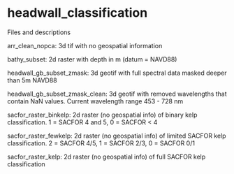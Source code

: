 # headwall_classification

Files and descriptions


arr_clean_nopca: 3d tif with no geospatial information

bathy_subset: 2d raster with depth in m (datum = NAVD88)

headwall_gb_subset_zmask: 3d geotif with full spectral data masked deeper than 5m NAVD88

headwall_gb_subset_zmask_clean: 3d geotif with removed wavelengths that contain NaN values. Current wavelength range 453 - 728 nm

sacfor_raster_binkelp: 2d raster (no geospatial info) of binary kelp classification. 1 = SACFOR 4 and 5, 0 = SACFOR < 4

sacfor_raster_fewkelp: 2d raster (no geospatial info) of limited SACFOR kelp classification. 2 = SACFOR 4/5, 1 = SACFOR 2/3, 0 = SACFOR 0/1

sacfor_raster_kelp: 2d raster (no geospatial info) of full SACFOR kelp classification
